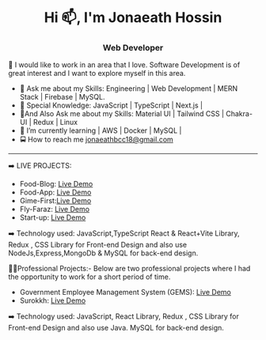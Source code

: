 <h1 align="center">Hi 📫, I'm Jonaeath Hossin</h1>
<h3 align="center">Web Developer</h3>
👯 I would like to work in an area that I love. Software Development is of great interest and I want to explore myself in this area.


- 🌱 Ask me about my Skills: Engineering | Web Development | MERN Stack | Firebase | MySQL.
-  🌱 Special Knowledge: JavaScript | TypeScript | Next.js |
-  🌱And Also Ask me about my Skills: Material UI | Tailwind CSS | Chakra-UI | Redux | Linux
- 💬 I’m currently learning | AWS | Docker | MySQL |  
- 🚍 How to reach me  jonaeathbcc18@gmail.com
<hr/>

➡️ LIVE PROJECTS:
* Food-Blog: [Live Demo]( https://new-food-blog.web.app/)
* Food-App:  [Live Demo](https://full-website-b4091.web.app/)
* Gime-First:[Live Demo](https://soft-sequel-11d1f1.netlify.app/)
* Fly-Faraz: [Live Demo](https://fly-faraz.web.app/)
* Start-up:  [Live Demo]( https://start-up-5f6ad.web.app/)

➡️ Technology used: JavaScript,TypeScript React & React+Vite Library, Redux , CSS Library for Front-end Design and also use NodeJs,Express,MongoDb & MySQL for back-end design.

🚶🚶Professional Projects:- Below are two professional projects where I had the opportunity to work for a short period of time.  
  * Government Employee Management System (GEMS): [Live Demo](https://gems.gov.bd/)
  * Surokkh: [Live Demo](https://surokkha.gov.bd/)
    
➡️ Technology used: JavaScript, React Library, Redux , CSS Library for Front-end Design and also use Java. MySQL for back-end design.

